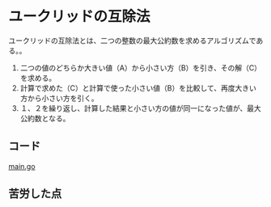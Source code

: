 # ユークリッドの互除法

ユークリッドの互除法とは、二つの整数の最大公約数を求めるアルゴリズムである。。

1. 二つの値のどちらか大きい値（A）から小さい方（B）を引き、その解（C）を求める。
2. 計算で求めた（C）と計算で使った小さい値（B）を比較して、再度大きい方から小さい方を引く。
3. １、２を繰り返し、計算した結果と小さい方の値が同一になった値が、最大公約数となる。

## コード
[main.go](./main.go)

## 苦労した点